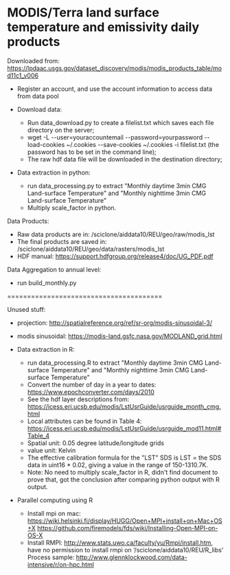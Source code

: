 # MODIS/Terra land surface temperature and emissivity daily products


Downloaded from:
https://lpdaac.usgs.gov/dataset_discovery/modis/modis_products_table/mod11c1_v006

- Register an account, and use the account information to access data from data pool
- Download data:
    -  Run data_download.py to create a filelist.txt which saves each file directory on the server;
    -  wget -L --user=youraccountemail --password=yourpassword --load-cookies ~/.cookies --save-cookies ~/.cookies -i filelist.txt (the password has to be set in the command line);
    -  The raw hdf data file will be downloaded in the destination directory;


- Data extraction in python:
    - run data_processing.py to extract "Monthly daytime 3min CMG Land-surface Temperature" and "Monthly nighttime 3min CMG Land-surface Temperature"
    - Multiply scale_factor in python.



Data Products:
- Raw data products are in: /sciclone/aiddata10/REU/geo/raw/modis_lst
- The final products are saved in: /sciclone/aiddata10/REU/geo/data/rasters/modis_lst
- HDF manual: https://support.hdfgroup.org/release4/doc/UG_PDF.pdf

Data Aggregation to annual level:
- run build_monthly.py




=======================================

Unused stuff:

- projection: http://spatialreference.org/ref/sr-org/modis-sinusoidal-3/
- modis sinusoidal: https://modis-land.gsfc.nasa.gov/MODLAND_grid.html


- Data extraction in R:
    - run data_processing.R to extract "Monthly daytime 3min CMG Land-surface Temperature" and "Monthly nighttime 3min CMG Land-surface Temperature"
    - Convert the number of day in a year to dates: https://www.epochconverter.com/days/2010
    - See the hdf layer descriptions from: https://icess.eri.ucsb.edu/modis/LstUsrGuide/usrguide_month_cmg.html
    - Local attributes can be found in Table 4: https://icess.eri.ucsb.edu/modis/LstUsrGuide/usrguide_mod11.html#Table_4
    - Spatial unit: 0.05 degree latitude/longitude grids
    - value unit: Kelvin
    - The effective calibration formula for the "LST" SDS is LST = the SDS data in uint16 * 0.02, giving a value in the range of 150-1310.7K.
    - Note: No need to multiply scale_factor in R, didn't find document to prove that, got the conclusion after comparing python output with R output.


- Parallel computing using R
    - Install mpi on mac: https://wiki.helsinki.fi/display/HUGG/Open+MPI+install+on+Mac+OS+X
https://github.com/firemodels/fds/wiki/Installing-Open-MPI-on-OS-X
    - Install RMPI: http://www.stats.uwo.ca/faculty/yu/Rmpi/install.htm, have no permission to install rmpi on ‘/sciclone/aiddata10/REU/R_libs’
Process sample: http://www.glennklockwood.com/data-intensive/r/on-hpc.html

